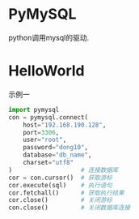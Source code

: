 # PyMySQL

python调用mysql的驱动.

# HelloWorld

示例一

```python
import pymysql
con = pymysql.connect(
    host="192.168.190.128",
    port=3306,
    user="root",
    password="dong10",
    database="db_name",
    charset="utf8"
)					# 连接数据库
cor = con.cursor()  # 获取游标
cor.execute(sql)    # 执行语句
cor.fetchall()      # 获取执行结果
cor.close()			# 关闭游标
con.close()			# 关闭数据库连接
```




